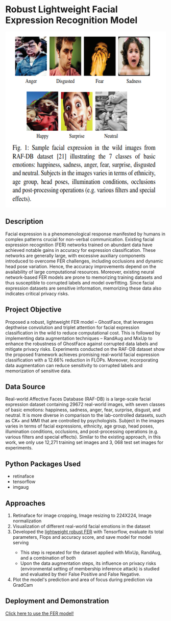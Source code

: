 <h1>Robust Lightweight Facial Expression Recognition Model</h1>
<img src="https://github.com/JiaHui-TANG/Robust-Lightweight-Facial-Expression-Recognition-Model/blob/db602205948bddd84c0268ec7feb9192c4034b21/relevant%20info/nature-of-facial-expression-in-the-wild.png" style="width:600px;height:550px;">

<h2>Description</h2>
<p>Facial expression is a phenomenological response manifested by humans in complex patterns crucial for non-verbal communication. 
  Existing facial expression recognition (FER) networks trained on abundant data have achieved notable gains in accuracy for expression classification. 
  These networks are generally large, with excessive auxiliary components introduced to overcome FER challenges, including occlusions and dynamic head pose variation. 
  Hence, the accuracy improvements depend on the availability of large computational resources. Moreover, existing neural network-based FER models are prone to memorizing training 
  datasets and thus susceptible to corrupted labels and model overfitting. Since facial expression datasets are sensitive information, memorizing these data also indicates critical
  privacy risks.
</p>
  
<h2>Project Objective</h2>
<p>Proposed a robust, lightweight FER model – GhostFace, that leverages depthwise convolution and triplet attention for facial expression classification in the wild to reduce computational cost. This is followed by implementing data augmentation techniques – RandAug and MixUp to enhance the robustness of GhostFace against corrupted data labels and mitigate privacy risks. Experiments conducted on the RAF-DB dataset show the proposed framework achieves promising real-world facial expression classification with a 12.66% reduction in FLOPs. Moreover, incorporating data augmentation can reduce sensitivity to corrupted labels and memorization of sensitive data.</p>

<h2>Data Source</h2>
<p>Real-world Affective Faces Database (RAF-DB) is a large-scale facial expression dataset containing 29672 real-world images, with seven classes of basic emotions: happiness, sadness, anger, fear, surprise, disgust, and neutral. It is more diverse in comparison 
  to the lab-controlled datasets, such as CK+ and MMI that are controlled by psychologists. Subject in the images varies in terms of facial expressions, ethnicity, age group, head poses, illumination conditions, occlusions, and post-processing operations
  (e.g. various filters and special effects). Similar to the existing approach, in this work, we only use 12,271 training set images and 3, 068 test set images for experiments.
      
<h2>Python Packages Used</h2>
<ul>
  <li>retinaface</li>
  <li>tensorflow</li>
  <li>imgaug</li>
</ul>

<h2>Approaches</h2>
<ol>
  <li>Retinaface for image cropping, Image resizing to 224X224, Image normalization</li>
  <li>Visualization of different real-world facial emotions in the dataset</li>
  <li>Developed the <a href=https://github.com/JiaHui-TANG/Robust-Lightweight-Facial-Expression-Recognition-Model/blob/db602205948bddd84c0268ec7feb9192c4034b21/robust_lightweight_FER.py">lightweight robust FER</a> with Tensorflow, evaluate its total parameters, Flops and accuracy score, and save model for model serving</li>
  <ul>
    <li>This step is repeated for the dataset applied with MixUp, RandAug, and a combination of both</li>
    <li>Upon the data augmentation steps, its influence on privacy risks (environmental setting of membership inference attack) is studied and evaluated by their False Positive and False Negative.
  </ul>  
  <li>Plot the model's prediction and area of focus during prediction via GradCam</li>
</ol>
<h2>Deployment and Demonstration</h2>
<a href=https://huggingface.co/spaces/jia-hui-tang/Lightweight_Facial_Expression_Recognition>Click here to use the FER model!</a>
